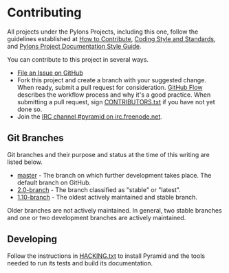 # Contributing

All projects under the Pylons Projects, including this one, follow the guidelines established at [How to Contribute](https://pylonsproject.org/community-how-to-contribute.html), [Coding Style and Standards](https://pylonsproject.org/community-coding-style-standards.html), and [Pylons Project Documentation Style Guide](https://docs.pylonsproject.org/projects/docs-style-guide/).

You can contribute to this project in several ways.

* [File an Issue on GitHub](https://github.com/Pylons/pyramid/issues)
* Fork this project and create a branch with your suggested change. When ready, submit a pull request for consideration. [GitHub Flow](https://guides.github.com/introduction/flow/index.html) describes the workflow process and why it's a good practice. When submitting a pull request, sign [CONTRIBUTORS.txt](https://github.com/Pylons/pyramid/blob/master/CONTRIBUTORS.txt) if you have not yet done so.
* Join the [IRC channel #pyramid on irc.freenode.net](https://webchat.freenode.net/?channels=pyramid).

## Git Branches

Git branches and their purpose and status at the time of this writing are listed below.

* [master](https://github.com/Pylons/pyramid/) - The branch on which further development takes place. The default branch on GitHub.
* [2.0-branch](https://github.com/Pylons/pyramid/tree/2.0-branch) - The branch classified as "stable" or "latest".
* [1.10-branch](https://github.com/Pylons/pyramid/tree/1.10-branch) - The oldest actively maintained and stable branch.

Older branches are not actively maintained. In general, two stable branches and one or two development branches are actively maintained.

## Developing

Follow the instructions in [HACKING.txt](https://github.com/Pylons/pyramid/blob/master/HACKING.txt) to install Pyramid and the tools needed to run its tests and build its documentation.
